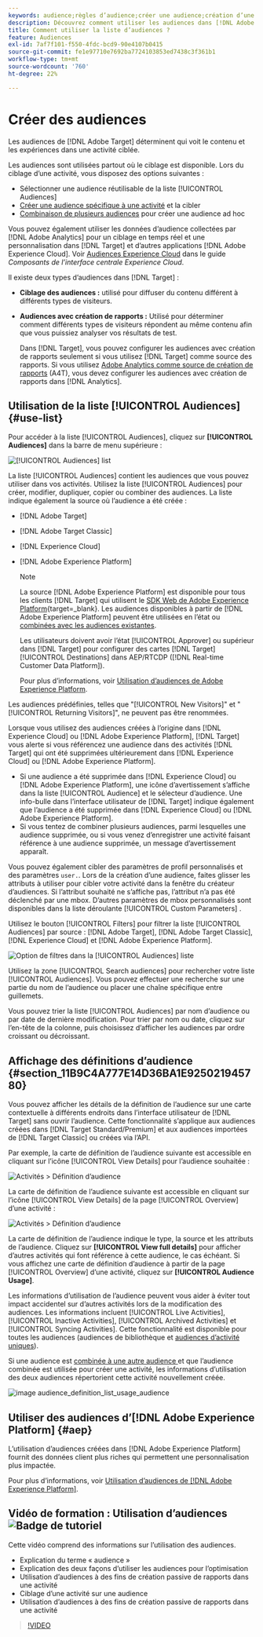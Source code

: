 ```yaml
---
keywords: audience;règles d’audience;créer une audience;création d’une audience;audience ciblée;audience avec création de rapports;audience avec rapport;segment;paramètres de profil personnalisés;définition de l’audience;liste d’audiences
description: Découvrez comment utiliser les audiences dans [!DNL Adobe Target].
title: Comment utiliser la liste d’audiences ?
feature: Audiences
exl-id: 7af7f101-f550-4fdc-bcd9-90e4107b0415
source-git-commit: fe1e97710e7692ba7724103853ed7438c3f361b1
workflow-type: tm+mt
source-wordcount: '760'
ht-degree: 22%

---
```


# Créer des audiences

Les audiences de [!DNL Adobe Target] déterminent qui voit le contenu et les expériences dans une activité ciblée.

Les audiences sont utilisées partout où le ciblage est disponible. Lors du ciblage d’une activité, vous disposez des options suivantes :

* Sélectionner une audience réutilisable de la liste [!UICONTROL Audiences]
* [Créer une audience spécifique à une activité](/help/main/c-target/creating-activity-only-audience.md) et la cibler
* [Combinaison de plusieurs audiences](/help/main/c-target/combining-multiple-audiences.md#concept_A7386F1EA4394BD2AB72399C225981E5) pour créer une audience ad hoc

Vous pouvez également utiliser les données d’audience collectées par [!DNL Adobe Analytics] pour un ciblage en temps réel et une personnalisation dans [!DNL Target] et d’autres applications [!DNL Adobe Experience Cloud]. Voir [Audiences Experience Cloud](https://experienceleague.adobe.com/docs/core-services/interface/audiences/audience-library.html?lang=fr) dans le guide *Composants de l’interface centrale Experience Cloud*.

Il existe deux types d’audiences dans [!DNL Target] :

* **Ciblage des audiences :** utilisé pour diffuser du contenu différent à différents types de visiteurs.
* **Audiences avec création de rapports :** Utilisé pour déterminer comment différents types de visiteurs répondent au même contenu afin que vous puissiez analyser vos résultats de test.

  Dans [!DNL Target], vous pouvez configurer les audiences avec création de rapports seulement si vous utilisez [!DNL Target] comme source des rapports. Si vous utilisez [Adobe Analytics comme source de création de rapports](/help/main/c-integrating-target-with-mac/a4t/a4t.md) (A4T), vous devez configurer les audiences avec création de rapports dans [!DNL Analytics].

## Utilisation de la liste [!UICONTROL Audiences] {#use-list}

Pour accéder à la liste [!UICONTROL Audiences], cliquez sur **[!UICONTROL Audiences]** dans la barre de menu supérieure :

![[!UICONTROL Audiences] list](assets/audiences_list.png)

La liste [!UICONTROL Audiences] contient les audiences que vous pouvez utiliser dans vos activités. Utilisez la liste [!UICONTROL Audiences] pour créer, modifier, dupliquer, copier ou combiner des audiences. La liste indique également la source où l’audience a été créée :

* [!DNL Adobe Target]
* [!DNL Adobe Target Classic]
* [!DNL Experience Cloud]
* [!DNL Adobe Experience Platform]

  >[!NOTE]
  >
  >La source [!DNL Adobe Experience Platform] est disponible pour tous les clients [!DNL Target] qui utilisent le [ SDK Web de Adobe Experience Platform](https://experienceleague.corp.adobe.com/docs/target-dev/developer/client-side/aep-web-sdk.html?lang=fr){target=_blank}. Les audiences disponibles à partir de [!DNL Adobe Experience Platform] peuvent être utilisées en l’état ou [combinées avec les audiences existantes](/help/main/c-target/combining-multiple-audiences.md).
  >
  >Les utilisateurs doivent avoir l’état [!UICONTROL Approver] ou supérieur dans [!DNL Target] pour configurer des cartes [!DNL Target] [!UICONTROL Destinations] dans AEP/RTCDP ([!DNL Real-time Customer Data Platform]).
  >
  >Pour plus d’informations, voir [Utilisation d’audiences de Adobe Experience Platform](#aep).

Les audiences prédéfinies, telles que &quot;[!UICONTROL New Visitors]&quot; et &quot;[!UICONTROL Returning Visitors]&quot;, ne peuvent pas être renommées.

Lorsque vous utilisez des audiences créées à l’origine dans [!DNL Experience Cloud] ou [!DNL Adobe Experience Platform], [!DNL Target] vous alerte si vous référencez une audience dans des activités [!DNL Target] qui ont été supprimées ultérieurement dans [!DNL Experience Cloud] ou [!DNL Adobe Experience Platform].

* Si une audience a été supprimée dans [!DNL Experience Cloud] ou [!DNL Adobe Experience Platform], une icône d’avertissement s’affiche dans la liste [!UICONTROL Audience] et le sélecteur d’audience. Une info-bulle dans l’interface utilisateur de [!DNL Target] indique également que l’audience a été supprimée dans [!DNL Experience Cloud] ou [!DNL Adobe Experience Platform].
* Si vous tentez de combiner plusieurs audiences, parmi lesquelles une audience supprimée, ou si vous venez d’enregistrer une activité faisant référence à une audience supprimée, un message d’avertissement apparaît.

Vous pouvez également cibler des paramètres de profil personnalisés et des paramètres `user.`. Lors de la création d’une audience, faites glisser les attributs à utiliser pour cibler votre activité dans la fenêtre du créateur d’audiences. Si l’attribut souhaité ne s’affiche pas, l’attribut n’a pas été déclenché par une mbox. D’autres paramètres de mbox personnalisés sont disponibles dans la liste déroulante [!UICONTROL Custom Parameters] .

Utilisez le bouton [!UICONTROL Filters] pour filtrer la liste [!UICONTROL Audiences] par source : [!DNL Adobe Target], [!DNL Adobe Target Classic], [!DNL Experience Cloud] et [!DNL Adobe Experience Platform].

![Option de filtres dans la [!UICONTROL Audiences] liste](assets/filters.png)

Utilisez la zone [!UICONTROL Search audiences] pour rechercher votre liste [!UICONTROL Audiences]. Vous pouvez effectuer une recherche sur une partie du nom de l’audience ou placer une chaîne spécifique entre guillemets.

Vous pouvez trier la liste [!UICONTROL Audiences] par nom d’audience ou par date de dernière modification. Pour trier par nom ou date, cliquez sur l’en-tête de la colonne, puis choisissez d’afficher les audiences par ordre croissant ou décroissant.

## Affichage des définitions d’audience {#section_11B9C4A777E14D36BA1E925021945780}

Vous pouvez afficher les détails de la définition de l’audience sur une carte contextuelle à différents endroits dans l’interface utilisateur de [!DNL Target] sans ouvrir l’audience. Cette fonctionnalité s’applique aux audiences créées dans [!DNL Target Standard/Premium] et aux audiences importées de [!DNL Target Classic] ou créées via l’API.

Par exemple, la carte de définition de l’audience suivante est accessible en cliquant sur l’icône [!UICONTROL View Details] pour l’audience souhaitée :

![Activités > Définition d’audience](assets/audience_definition_list.png)

La carte de définition de l’audience suivante est accessible en cliquant sur l’icône [!UICONTROL View Details] de la page [!UICONTROL Overview] d’une activité :

![Activités > Définition d’audience](assets/view-details-activity-overview.png)

La carte de définition de l’audience indique le type, la source et les attributs de l’audience. Cliquez sur **[!UICONTROL View full details]** pour afficher d’autres activités qui font référence à cette audience, le cas échéant. Si vous affichez une carte de définition d’audience à partir de la page [!UICONTROL Overview] d’une activité, cliquez sur **[!UICONTROL Audience Usage]**.

Les informations d’utilisation de l’audience peuvent vous aider à éviter tout impact accidentel sur d’autres activités lors de la modification des audiences. Les informations incluent [!UICONTROL Live Activities], [!UICONTROL Inactive Activities], [!UICONTROL Archived Activities] et [!UICONTROL Syncing Activities]. Cette fonctionnalité est disponible pour toutes les audiences (audiences de bibliothèque et [audiences d’activité uniques](/help/main/c-target/creating-activity-only-audience.md#concept_A6BADCF530ED4AE1852E677FEBE68483)).

Si une audience est [ combinée à une autre audience ](/help/main/c-target/combining-multiple-audiences.md) et que l’audience combinée est utilisée pour créer une activité, les informations d’utilisation des deux audiences répertorient cette activité nouvellement créée.

![image audience_definition_list_usage_audience](assets/audience_definition_list_usage.png)

<!--The following audience definition card is for an audience imported from the Adobe Experience Cloud. In this instance, the audience was imported from Adobe Audience Manager (AAM).

![Usage tab on Audience Definition card](assets/audience_definition_mc.png)

The following details are available for these imported audience types:

| Audience Type | Details |
|--- |--- |
|Mobile audience|Marketing Name, Vendor, and Model.<br>The `matches | does not match` operator displays instead of `equals | does not equal`<br>![Imported Mobile Audience](/help/main/c-target/c-audiences/assets/imported_mobile_audience.png).|
|Visitor-behavior audience|**user.categoryAffinity:** `categoryAffinity` with `FAVORITE` parameter.<br>![Imported Category Affinity](/help/main/c-target/c-audiences/assets/imported_category_affinity.png)<br>**Monitoring:** Monitoring service equals true.<br>**No Monitoring Service:** Monitoring service equals false.<br>![Imported Monitoring](/help/main/c-target/c-audiences/assets/imported_monitoring.png)|
|Audiences using the NOT operator|**Single Rule:** Target displays the audience in the format `[All Visitor AND [NOT [rule]`. Single NOT rule displays with AND with `AllVisitor` audience.<br>![Imported Not Audience](/help/main/c-target/c-audiences/assets/imported_not_audience.png)|

Keep the following points in mind as you work with imported audiences:

* Expression target audiences are no longer supported in Target Standard/Premium. 
* Target Standard/Premium does not support some deprecated audiences or has improved operators for ease of use. Because of this, the definition of an imported audience, although working as per definition, does not mean that same is now available for creation in the Standard/Premium interface. For example, Social Audiences are visible with their rules but Target Standard/Premium does not allow social audiences to be created.-->

## Utiliser des audiences d’[!DNL Adobe Experience Platform] {#aep}

L’utilisation d’audiences créées dans [!DNL Adobe Experience Platform] fournit des données client plus riches qui permettent une personnalisation plus impactée.

Pour plus d’informations, voir [Utilisation d’audiences de [!DNL Adobe Experience Platform]](/help/main/c-integrating-target-with-mac/integrating-with-rtcdp.md#aep).

## Vidéo de formation : Utilisation d’audiences ![Badge de tutoriel](/help/main/assets/tutorial.png)

Cette vidéo comprend des informations sur l’utilisation des audiences.

* Explication du terme « audience »
* Explication des deux façons d’utiliser les audiences pour l’optimisation
* Utilisation d’audiences à des fins de création passive de rapports dans une activité
* Ciblage d’une activité sur une audience
* Utilisation d’audiences à des fins de création passive de rapports dans une activité

>[!VIDEO](https://video.tv.adobe.com/v/17398)
